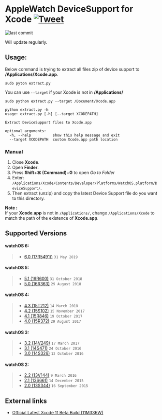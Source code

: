 # AppleWatch DeviceSupport for Xcode [![Tweet](https://img.shields.io/twitter/url/http/shields.io.svg?style=social)](https://twitter.com/intent/tweet?text=Check%20out%20Xcode-watchOS-DeviceSupport%20on%20GitHub&url=https://github.com/isatria/Xcode-watchOS-DeviceSupport)

![last commit](https://img.shields.io/github/last-commit/isatria/Xcode-watchOS-DeviceSupport.svg)


Will update regularly.

## Usage: ##
Below command is trying to extract all files zip of device support to **/Applications/Xcode.app**.

```pyton
sudo pyton extract.py
```

You can use `--target` if your Xcode is not in **/Applications/**

```pyton
sudo python extract.py --target /Document/Xcode.app
```

```
python extract.py -h
usage: extract.py [-h] [--target XCODEPATH]

Extract DeviceSupport files to Xcode.app

optional arguments:
  -h, --help          show this help message and exit
  --target XCODEPATH  custom Xcode.app path location
```
### Manual ###
1. Close **Xcode**.
2. Open **Finder**.
3. Press **Shift**+**⌘ (Command)**+**G** to open *Go to Folder*
4. Enter: `/Applications/Xcode/Contents/Developer/Platforms/WatchOS.platform/DeviceSupport/`.
5. Then extract (unzip) and copy the latest Device Support file do you want to this directory.

**Note :**  
If your **Xcode.app** is not in `/Applications/`, change `/Applications/Xcode` to match the path of the existence of **Xcode.app**.

## Supported Versions ##
#### watchOS 6: ####
> * [6.0 (17R5491t)](https://github.com/isatria/Xcode-watchOS-DeviceSupport/raw/master/src/6.0.zip) `31 May 2019`

#### watchOS 5: ####
> * [5.1 (16R600)](https://github.com/isatria/Xcode-watchOS-DeviceSupport/raw/master/src/5.1.zip) `31 October 2018`
> * [5.0 (16R363)](https://github.com/isatria/Xcode-watchOS-DeviceSupport/raw/master/src/5.0.zip) `29 August 2018`

#### watchOS 4: ####
> * [4.3 (15T212)](https://github.com/isatria/Xcode-watchOS-DeviceSupport/raw/master/src/4.3.zip) `14 March 2018`
> * [4.2 (15S102)](https://github.com/isatria/Xcode-watchOS-DeviceSupport/raw/master/src/4.2.zip) `15 November 2017`
> * [4.1 (15R846)](https://github.com/isatria/Xcode-watchOS-DeviceSupport/raw/master/src/4.1.zip) `19 October 2017`
> * [4.0 (15R372)](https://github.com/isatria/Xcode-watchOS-DeviceSupport/raw/master/src/4.0.zip) `29 August 2017`

#### watchOS 3: ####
> * [3.2 (14V249)](https://github.com/isatria/Xcode-watchOS-DeviceSupport/raw/master/src/3.2.zip) `17 March 2017`
> * [3.1 (14S471)](https://github.com/isatria/Xcode-watchOS-DeviceSupport/raw/master/src/3.1.zip) `24 October 2016`
> * [3.0 (14S326)](https://github.com/isatria/Xcode-watchOS-DeviceSupport/raw/master/src/3.0.zip) `13 October 2016`

#### watchOS 2: ####
> * [2.2 (13V144)](https://github.com/isatria/Xcode-watchOS-DeviceSupport/raw/master/src/2.2.zip) `9 March 2016`
> * [2.1 (13S661)](https://github.com/isatria/Xcode-watchOS-DeviceSupport/raw/master/src/2.1.zip) `14 December 2015`
> * [2.0 (13S344)](https://github.com/isatria/Xcode-watchOS-DeviceSupport/raw/master/src/2.0.zip) `16 September 2015`

## External links ##
* [Official Latest Xcode 11 Beta Build (11M336W)](https://developer.apple.com/services-account/download?path=/WWDC_2019/Xcode_11_Beta/Xcode_11_Beta.xip)

